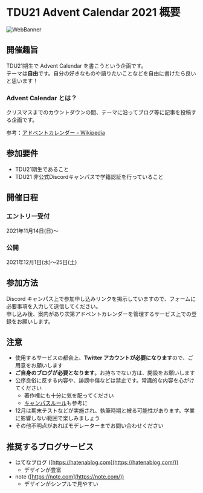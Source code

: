 # TDU21 Advent Calendar 2021 概要

![WebBanner](@assets/img/adv-2021/TDU21Adv_WebBanner.png)

## 開催趣旨

TDU21期生で Advent Calendar を書こうという企画です。  
テーマは**自由**です。自分の好きなものや語りたいことなどを自由に書けたら良いと思います！

### Advent Calendar とは？

クリスマスまでのカウントダウンの間、テーマに沿ってブログ等に記事を投稿する企画です。

参考：[アドベントカレンダー - Wikipedia](https://ja.wikipedia.org/wiki/%E3%82%A2%E3%83%89%E3%83%99%E3%83%B3%E3%83%88%E3%82%AB%E3%83%AC%E3%83%B3%E3%83%80%E3%83%BC)

## 参加要件

- TDU21期生であること
- TDU21 非公式Discordキャンパスで学籍認証を行っていること

## 開催日程

### エントリー受付

2021年11月14日(日)～

### 公開

2021年12月1日(水)～25日(土)

## 参加方法

Discord キャンパス上で参加申し込みリンクを掲示していますので、フォームに必要事項を入力して送信してください。  
申し込み後、案内があり次第アドベントカレンダーを管理するサービス上での登録をお願いします。

## 注意

- 使用するサービスの都合上、**Twitter アカウントが必要になります**ので、ご用意をお願いします
- **ご自身のブログが必要となります**。お持ちでない方は、開設をお願いします
- 公序良俗に反する内容や、誹謗中傷などは禁止です。常識的な内容を心がけてください
  - 著作権にも十分に気を配ってください
  - [キャンパスルール](/rule.html)も参考に
- 12月は期末テストなどが実施され、執筆時期と被る可能性があります。学業に影響しない範囲で楽しみましょう
- その他不明点があればモデレーターまでお問い合わせください

## 推奨するブログサービス

- はてなブログ ([https://hatenablog.com](https://hatenablog.com/))
  - デザインが豊富
- note ([https://note.com](https://note.com/))
  - デザインがシンプルで見やすい
